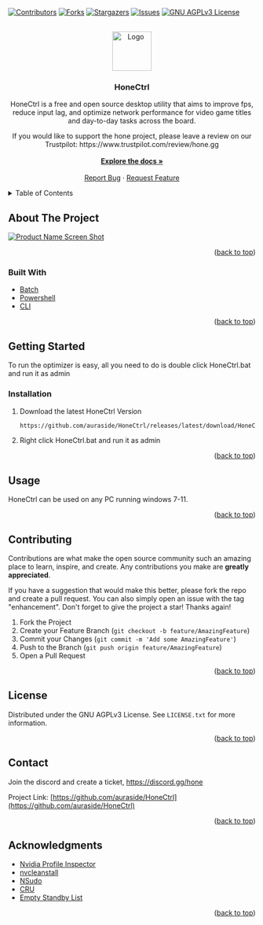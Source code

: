 <div id="top"></div>
<!--
*** Thanks for checking out the Best-README-Template. If you have a suggestion
*** that would make this better, please fork the repo and create a pull request
*** or simply open an issue with the tag "enhancement".
*** Don't forget to give the project a star!
*** Thanks again! Now go create something AMAZING! :D
-->



<!-- PROJECT SHIELDS -->
<!--
*** I'm using markdown "reference style" links for readability.
*** Reference links are enclosed in brackets [ ] instead of parentheses ( ).
*** See the bottom of this document for the declaration of the reference variables
*** for contributors-url, forks-url, etc. This is an optional, concise syntax you may use.
*** https://www.markdownguide.org/basic-syntax/#reference-style-links
-->
[![Contributors][contributors-shield]][contributors-url]
[![Forks][forks-shield]][forks-url]
[![Stargazers][stars-shield]][stars-url]
[![Issues][issues-shield]][issues-url]
[![GNU AGPLv3 License][license-shield]][license-url]



<!-- PROJECT LOGO -->
<br />
<div align="center">
  <a href="https://github.com/auraside/HoneCtrl">
    <img src="https://user-images.githubusercontent.com/107450640/173981024-5ee33a72-9476-4c82-b78f-4acc4a09ae1a.png" alt="Logo" width="80" height="80">
  </a>

<h3 align="center">HoneCtrl</h3>

  <p align="center">
    HoneCtrl is a free and open source desktop utility that aims to improve fps, reduce input lag, and optimize network performance for video game titles and day-to-day tasks across the board.
  <p align="center">
    If you would like to support the hone project, please leave a review on our Trustpilot: https://www.trustpilot.com/review/hone.gg
    <br />
    <br />
    <a href="https://github.com/auraside/HoneCtrl"><strong>Explore the docs »</strong></a>
    <br />
    <br />
    <a href="https://github.com/auraside/HoneCtrl/issues">Report Bug</a>
    ·
    <a href="https://github.com/auraside/HoneCtrl/issues">Request Feature</a>
  </p>
</div>



<!-- TABLE OF CONTENTS -->
<details>
  <summary>Table of Contents</summary>
  <ol>
    <li>
      <a href="#about-the-project">About The Project</a>
      <ul>
        <li><a href="#built-with">Built With</a></li>
      </ul>
    </li>
    <li>
      <a href="#getting-started">Getting Started</a>
      <ul>
        <li><a href="#installation">Installation</a></li>
      </ul>
    </li>
    <li><a href="#usage">Usage</a></li>
    <li><a href="#contributing">Contributing</a></li>
    <li><a href="#license">License</a></li>
    <li><a href="#contact">Contact</a></li>
    <li><a href="#acknowledgments">Acknowledgments</a></li>
  </ol>
</details>



<!-- ABOUT THE PROJECT -->
## About The Project

[![Product Name Screen Shot][product-screenshot]](https://example.com)

<p align="right">(<a href="#top">back to top</a>)</p>



### Built With

* [Batch](https://docs.microsoft.com/en-us/windows-server/administration/windows-commands/windows-commands)
* [Powershell](https://docs.microsoft.com/en-us/powershell/)
* [CLI](https://www.google.com/url?sa=t&rct=j&q=&esrc=s&source=web&cd=&cad=rja&uact=8&ved=2ahUKEwjQ46f--LD4AhWCIEQIHR5CDIMQFnoECAUQAQ&url=https%3A%2F%2Fen.wikipedia.org%2Fwiki%2FCommand-line_interface&usg=AOvVaw3Zaova7HVAG2DR4ROgZNEc)

<p align="right">(<a href="#top">back to top</a>)</p>



<!-- GETTING STARTED -->


## Getting Started

To run the optimizer is easy, all you need to do is double click HoneCtrl.bat and run it as admin

### Installation

1. Download the latest HoneCtrl Version
   ```sh
   https://github.com/auraside/HoneCtrl/releases/latest/download/HoneCtrl.Bat
   ```
2. Right click HoneCtrl.bat and run it as admin

<p align="right">(<a href="#top">back to top</a>)</p>



<!-- USAGE EXAMPLES -->
## Usage

HoneCtrl can be used on any PC running windows 7-11.

<p align="right">(<a href="#top">back to top</a>)</p>



<!-- CONTRIBUTING -->
## Contributing

Contributions are what make the open source community such an amazing place to learn, inspire, and create. Any contributions you make are **greatly appreciated**.

If you have a suggestion that would make this better, please fork the repo and create a pull request. You can also simply open an issue with the tag "enhancement".
Don't forget to give the project a star! Thanks again!

1. Fork the Project
2. Create your Feature Branch (`git checkout -b feature/AmazingFeature`)
3. Commit your Changes (`git commit -m 'Add some AmazingFeature'`)
4. Push to the Branch (`git push origin feature/AmazingFeature`)
5. Open a Pull Request

<p align="right">(<a href="#top">back to top</a>)</p>



<!-- LICENSE -->
## License

Distributed under the GNU AGPLv3  License. See `LICENSE.txt` for more information.

<p align="right">(<a href="#top">back to top</a>)</p>



<!-- CONTACT -->
## Contact

Join the discord and create a ticket,
https://discord.gg/hone

Project Link: [https://github.com/auraside/HoneCtrl](https://github.com/auraside/HoneCtrl)

<p align="right">(<a href="#top">back to top</a>)</p>



<!-- ACKNOWLEDGMENTS -->
## Acknowledgments

* [Nvidia Profile Inspector](https://github.com/Orbmu2k/nvidiaProfileInspector)
* [nvcleanstall](https://www.techpowerup.com/download/techpowerup-nvcleanstall/)
* [NSudo](https://github.com/M2Team/NSudo)
* [CRU](https://github.com/radamar/Custom-Resolution-Utility-ToastyX)
* [Empty Standby List](https://wj32.org/wp/software/empty-standby-list/)

<p align="right">(<a href="#top">back to top</a>)</p>



<!-- MARKDOWN LINKS & IMAGES -->
<!-- https://www.markdownguide.org/basic-syntax/#reference-style-links -->
[contributors-shield]: https://img.shields.io/github/contributors/auraside/HoneCtrl.svg?style=for-the-badge
[contributors-url]: https://github.com/auraside/HoneCtrl/graphs/contributors
[forks-shield]: https://img.shields.io/github/forks/auraside/HoneCtrl.svg?style=for-the-badge
[forks-url]: https://github.com/auraside/HoneCtrl/network/members
[stars-shield]: https://img.shields.io/github/stars/auraside/HoneCtrl.svg?style=for-the-badge
[stars-url]: https://github.com/auraside/HoneCtrl/stargazers
[issues-shield]: https://img.shields.io/github/issues/auraside/HoneCtrl.svg?style=for-the-badge
[issues-url]: https://github.com/auraside/HoneCtrl/issues
[license-shield]: https://img.shields.io/github/license/auraside/HoneCtrl.svg?style=for-the-badge
[license-url]: https://github.com/auraside/HoneCtrl/blob/master/LICENSE
[linkedin-shield]: https://img.shields.io/badge/-LinkedIn-black.svg?style=for-the-badge&logo=linkedin&colorB=555
[linkedin-url]: https://linkedin.com/in/linkedin_username
[product-screenshot]: https://user-images.githubusercontent.com/107450640/173981200-3be429ba-54b5-4be2-9a86-e190fb39c854.png



